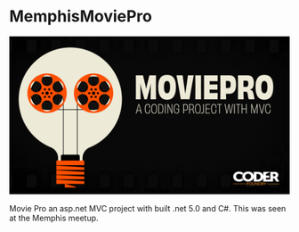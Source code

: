 # MemphisMoviePro
![Alt text](MVCMovieProDesktop.jpg?raw=true "Title")

Movie Pro  an asp.net MVC project with built  .net 5.0 and C#. This was seen at the Memphis meetup.

